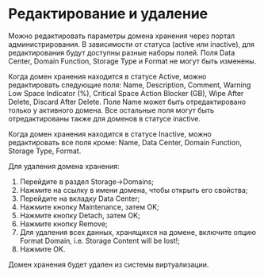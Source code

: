 # Редактирование и удаление

Можно редактировать параметры домена хранения через портал администрирования. В зависимости от статуса (active или inactive), для редактирования будут доступны разные наборы полей. Поля Data Center, Domain Function, Storage Type и Format не могут быть изменены.

Когда домен хранения находится в статусе Active, можно редактировать следующие поля: Name, Description, Comment, Warning Low Space Indicator (%), Critical Space Action Blocker (GB), Wipe After Delete, Discard After Delete. Поле Name может быть отредактировано только у активного домена. Все остальные поля могут быть отредактированы также для доменов в статусе inactive.

Когда домен хранения находится в статусе Inactive, можно редактировать все поля кроме: Name, Data Center, Domain Function, Storage Type, Format.

Для удаления домена хранения:

1. Перейдите в раздел Storage->Domains;
2. Нажмите на ссылку в имени домена, чтобы открыть его свойства;
3. Перейдите на вкладку Data Center;
4. Нажмите кнопку Maintenance, затем OK;
5. Нажмите кнопку Detach, затем OK;
6. Нажмите кнопку Remove;
7. Для удаления всех данных, хранящихся на домене, включите опцию Format Domain, i.e. Storage Content will be lost!;
8. Нажмите OK.

Домен хранения будет удален из системы виртуализации.
